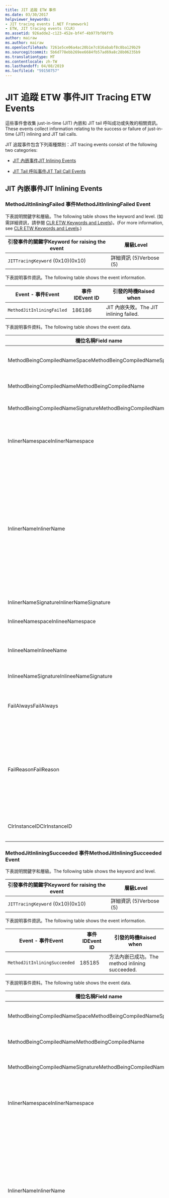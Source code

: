 ```yaml
---
title: JIT 追蹤 ETW 事件
ms.date: 03/30/2017
helpviewer_keywords:
- JIT tracing events [.NET Framework]
- ETW, JIT tracing events (CLR)
ms.assetid: 926adde2-c123-452e-bf4f-4b977bf06ffb
author: mairaw
ms.author: mairaw
ms.openlocfilehash: 7261e5ce06a4ac20b1e7c816ababf8c8ba129b29
ms.sourcegitcommit: 5b6d778ebb269ee6684fb57ad69a8c28b06235b9
ms.translationtype: MT
ms.contentlocale: zh-TW
ms.lasthandoff: 04/08/2019
ms.locfileid: "59150757"
---
```

# <a name="jit-tracing-etw-events"></a><span data-ttu-id="f8382-102">JIT 追蹤 ETW 事件</span><span class="sxs-lookup"><span data-stu-id="f8382-102">JIT Tracing ETW Events</span></span>
<a name="top"></a> <span data-ttu-id="f8382-103">這些事件會收集 just-in-time (JIT) 內嵌和 JIT tail 呼叫成功或失敗的相關資訊。</span><span class="sxs-lookup"><span data-stu-id="f8382-103">These events collect information relating to the success or failure of just-in-time (JIT) inlining and JIT tail calls.</span></span>  
  
 <span data-ttu-id="f8382-104">JIT 追蹤事件包含下列兩種類別：</span><span class="sxs-lookup"><span data-stu-id="f8382-104">JIT tracing events consist of the following two categories:</span></span>  
  
-   [<span data-ttu-id="f8382-105">JIT 內嵌事件</span><span class="sxs-lookup"><span data-stu-id="f8382-105">JIT Inlining Events</span></span>](#jit_inlining_events)  
  
-   [<span data-ttu-id="f8382-106">JIT Tail 呼叫事件</span><span class="sxs-lookup"><span data-stu-id="f8382-106">JIT Tail Call Events</span></span>](#jit_tail_call_events)  
  
<a name="jit_inlining_events"></a>   
## <a name="jit-inlining-events"></a><span data-ttu-id="f8382-107">JIT 內嵌事件</span><span class="sxs-lookup"><span data-stu-id="f8382-107">JIT Inlining Events</span></span>  
  
### <a name="methodjitinliningfailed-event"></a><span data-ttu-id="f8382-108">MethodJitInliningFailed 事件</span><span class="sxs-lookup"><span data-stu-id="f8382-108">MethodJitInliningFailed Event</span></span>  
 <span data-ttu-id="f8382-109">下表說明關鍵字和層級。</span><span class="sxs-lookup"><span data-stu-id="f8382-109">The following table shows the keyword and level.</span></span> <span data-ttu-id="f8382-110">(如需詳細資訊，請參閱 [CLR ETW Keywords and Levels](../../../docs/framework/performance/clr-etw-keywords-and-levels.md))。</span><span class="sxs-lookup"><span data-stu-id="f8382-110">(For more information, see [CLR ETW Keywords and Levels](../../../docs/framework/performance/clr-etw-keywords-and-levels.md).)</span></span>  
  
|<span data-ttu-id="f8382-111">引發事件的關鍵字</span><span class="sxs-lookup"><span data-stu-id="f8382-111">Keyword for raising the event</span></span>|<span data-ttu-id="f8382-112">層級</span><span class="sxs-lookup"><span data-stu-id="f8382-112">Level</span></span>|  
|-----------------------------------|-----------|  
|`JITTracingKeyword` <span data-ttu-id="f8382-113">(0x10)</span><span class="sxs-lookup"><span data-stu-id="f8382-113">(0x10)</span></span>|<span data-ttu-id="f8382-114">詳細資訊 (5)</span><span class="sxs-lookup"><span data-stu-id="f8382-114">Verbose (5)</span></span>|  
  
 <span data-ttu-id="f8382-115">下表說明事件資訊。</span><span class="sxs-lookup"><span data-stu-id="f8382-115">The following table shows the event information.</span></span>  
  
|<span data-ttu-id="f8382-116">Event - 事件</span><span class="sxs-lookup"><span data-stu-id="f8382-116">Event</span></span>|<span data-ttu-id="f8382-117">事件 ID</span><span class="sxs-lookup"><span data-stu-id="f8382-117">Event ID</span></span>|<span data-ttu-id="f8382-118">引發的時機</span><span class="sxs-lookup"><span data-stu-id="f8382-118">Raised when</span></span>|  
|-----------|--------------|-----------------|  
|`MethodJitInliningFailed`|<span data-ttu-id="f8382-119">186</span><span class="sxs-lookup"><span data-stu-id="f8382-119">186</span></span>|<span data-ttu-id="f8382-120">JIT 內嵌失敗。</span><span class="sxs-lookup"><span data-stu-id="f8382-120">The JIT inlining failed.</span></span>|  
  
 <span data-ttu-id="f8382-121">下表說明事件資料。</span><span class="sxs-lookup"><span data-stu-id="f8382-121">The following table shows the event data.</span></span>  
  
|<span data-ttu-id="f8382-122">欄位名稱</span><span class="sxs-lookup"><span data-stu-id="f8382-122">Field name</span></span>|<span data-ttu-id="f8382-123">資料類型</span><span class="sxs-lookup"><span data-stu-id="f8382-123">Data type</span></span>|<span data-ttu-id="f8382-124">描述</span><span class="sxs-lookup"><span data-stu-id="f8382-124">Description</span></span>|  
|----------------|---------------|-----------------|  
|<span data-ttu-id="f8382-125">MethodBeingCompiledNameSpace</span><span class="sxs-lookup"><span data-stu-id="f8382-125">MethodBeingCompiledNameSpace</span></span>|<span data-ttu-id="f8382-126">win:UnicodeString</span><span class="sxs-lookup"><span data-stu-id="f8382-126">win:UnicodeString</span></span>|<span data-ttu-id="f8382-127">正在編譯之方法的命名空間。</span><span class="sxs-lookup"><span data-stu-id="f8382-127">Namespace of the method that is being compiled.</span></span>|  
|<span data-ttu-id="f8382-128">MethodBeingCompiledName</span><span class="sxs-lookup"><span data-stu-id="f8382-128">MethodBeingCompiledName</span></span>|<span data-ttu-id="f8382-129">win:UnicodeString</span><span class="sxs-lookup"><span data-stu-id="f8382-129">win:UnicodeString</span></span>|<span data-ttu-id="f8382-130">正在編譯之方法的名稱。</span><span class="sxs-lookup"><span data-stu-id="f8382-130">Name of the method that is being compiled.</span></span>|  
|<span data-ttu-id="f8382-131">MethodBeingCompiledNameSignature</span><span class="sxs-lookup"><span data-stu-id="f8382-131">MethodBeingCompiledNameSignature</span></span>|<span data-ttu-id="f8382-132">win:UnicodeString</span><span class="sxs-lookup"><span data-stu-id="f8382-132">win:UnicodeString</span></span>|<span data-ttu-id="f8382-133">正在編譯之方法的簽章。</span><span class="sxs-lookup"><span data-stu-id="f8382-133">Signature of the method that is being compiled.</span></span>|  
|<span data-ttu-id="f8382-134">InlinerNamespace</span><span class="sxs-lookup"><span data-stu-id="f8382-134">InlinerNamespace</span></span>|<span data-ttu-id="f8382-135">win:UnicodeString</span><span class="sxs-lookup"><span data-stu-id="f8382-135">win:UnicodeString</span></span>|<span data-ttu-id="f8382-136">JIT 編譯器正在嘗試產生其程式碼之方法的命名空間。</span><span class="sxs-lookup"><span data-stu-id="f8382-136">The namespace of the method the JIT compiler is trying to generate code for.</span></span>|  
|<span data-ttu-id="f8382-137">InlinerName</span><span class="sxs-lookup"><span data-stu-id="f8382-137">InlinerName</span></span>|<span data-ttu-id="f8382-138">win:UnicodeString</span><span class="sxs-lookup"><span data-stu-id="f8382-138">win:UnicodeString</span></span>|<span data-ttu-id="f8382-139">編譯器正在嘗試產生其程式碼之方法的名稱。</span><span class="sxs-lookup"><span data-stu-id="f8382-139">The name of the method the compiler is attempting to generate code for.</span></span> <span data-ttu-id="f8382-140">如果編譯器嘗試內嵌程式碼到 `MethodBeingCompiledName` ，而非產生 `MethodBeingCompiledName` 的呼叫，則這可能與 `InlinerName`不同。</span><span class="sxs-lookup"><span data-stu-id="f8382-140">This might not be the same as `MethodBeingCompiledName` if the compiler is attempting to inline code into `MethodBeingCompiledName` instead of generating a call to `InlinerName`.</span></span>|  
|<span data-ttu-id="f8382-141">InlinerNameSignature</span><span class="sxs-lookup"><span data-stu-id="f8382-141">InlinerNameSignature</span></span>|<span data-ttu-id="f8382-142">win:UnicodeString</span><span class="sxs-lookup"><span data-stu-id="f8382-142">win:UnicodeString</span></span>|<span data-ttu-id="f8382-143">內嵌者的簽章。</span><span class="sxs-lookup"><span data-stu-id="f8382-143">The signature for the inliner.</span></span>|  
|<span data-ttu-id="f8382-144">InlineeNamespace</span><span class="sxs-lookup"><span data-stu-id="f8382-144">InlineeNamespace</span></span>|<span data-ttu-id="f8382-145">win:UnicodeString</span><span class="sxs-lookup"><span data-stu-id="f8382-145">win:UnicodeString</span></span>|<span data-ttu-id="f8382-146">被內嵌者的命名空間。</span><span class="sxs-lookup"><span data-stu-id="f8382-146">The namespace of the inlinee.</span></span>|  
|<span data-ttu-id="f8382-147">InlineeName</span><span class="sxs-lookup"><span data-stu-id="f8382-147">InlineeName</span></span>|<span data-ttu-id="f8382-148">win:UnicodeString</span><span class="sxs-lookup"><span data-stu-id="f8382-148">win:UnicodeString</span></span>|<span data-ttu-id="f8382-149">編譯器嘗試要內嵌的方法 (而非產生呼叫)。</span><span class="sxs-lookup"><span data-stu-id="f8382-149">The method the compiler is trying to inline (not generate a call to).</span></span>|  
|<span data-ttu-id="f8382-150">InlineeNameSignature</span><span class="sxs-lookup"><span data-stu-id="f8382-150">InlineeNameSignature</span></span>|<span data-ttu-id="f8382-151">win:UnicodeString</span><span class="sxs-lookup"><span data-stu-id="f8382-151">win:UnicodeString</span></span>|<span data-ttu-id="f8382-152">被內嵌者的簽章。</span><span class="sxs-lookup"><span data-stu-id="f8382-152">The signature for the inlinee.</span></span>|  
|<span data-ttu-id="f8382-153">FailAlways</span><span class="sxs-lookup"><span data-stu-id="f8382-153">FailAlways</span></span>|<span data-ttu-id="f8382-154">win:Boolean</span><span class="sxs-lookup"><span data-stu-id="f8382-154">win:Boolean</span></span>|<span data-ttu-id="f8382-155">對 JIT 編譯器的提示，對於被內嵌者的內嵌一律將會失敗。</span><span class="sxs-lookup"><span data-stu-id="f8382-155">A hint to the JIT compiler that inlining will always fail for the inlinee.</span></span>|  
|<span data-ttu-id="f8382-156">FailReason</span><span class="sxs-lookup"><span data-stu-id="f8382-156">FailReason</span></span>|<span data-ttu-id="f8382-157">win:UnicodeString</span><span class="sxs-lookup"><span data-stu-id="f8382-157">win:UnicodeString</span></span>|<span data-ttu-id="f8382-158">INLINE_NEVER 表示先前的內嵌嘗試決定了內嵌因為某些原因永遠不會成功，否則則為自由形式文字。</span><span class="sxs-lookup"><span data-stu-id="f8382-158">INLINE_NEVER means a previous inlining attempt determined that inlining will never succeed for some other reason; otherwise, free-form text.</span></span>|  
|<span data-ttu-id="f8382-159">ClrInstanceID</span><span class="sxs-lookup"><span data-stu-id="f8382-159">ClrInstanceID</span></span>|<span data-ttu-id="f8382-160">win:UnicodeString</span><span class="sxs-lookup"><span data-stu-id="f8382-160">win:UnicodeString</span></span>|<span data-ttu-id="f8382-161">CLR 或 CoreCLR 執行個體的唯一 ID。</span><span class="sxs-lookup"><span data-stu-id="f8382-161">Unique ID for the instance of CLR or CoreCLR.</span></span>|  
  
### <a name="methodjitinliningsucceeded-event"></a><span data-ttu-id="f8382-162">MethodJitInliningSucceeded 事件</span><span class="sxs-lookup"><span data-stu-id="f8382-162">MethodJitInliningSucceeded Event</span></span>  
 <span data-ttu-id="f8382-163">下表說明關鍵字和層級。</span><span class="sxs-lookup"><span data-stu-id="f8382-163">The following table shows the keyword and level.</span></span>  
  
|<span data-ttu-id="f8382-164">引發事件的關鍵字</span><span class="sxs-lookup"><span data-stu-id="f8382-164">Keyword for raising the event</span></span>|<span data-ttu-id="f8382-165">層級</span><span class="sxs-lookup"><span data-stu-id="f8382-165">Level</span></span>|  
|-----------------------------------|-----------|  
|`JITTracingKeyword` <span data-ttu-id="f8382-166">(0x10)</span><span class="sxs-lookup"><span data-stu-id="f8382-166">(0x10)</span></span>|<span data-ttu-id="f8382-167">詳細資訊 (5)</span><span class="sxs-lookup"><span data-stu-id="f8382-167">Verbose (5)</span></span>|  
  
 <span data-ttu-id="f8382-168">下表說明事件資訊。</span><span class="sxs-lookup"><span data-stu-id="f8382-168">The following table shows the event information.</span></span>  
  
|<span data-ttu-id="f8382-169">Event - 事件</span><span class="sxs-lookup"><span data-stu-id="f8382-169">Event</span></span>|<span data-ttu-id="f8382-170">事件 ID</span><span class="sxs-lookup"><span data-stu-id="f8382-170">Event ID</span></span>|<span data-ttu-id="f8382-171">引發的時機</span><span class="sxs-lookup"><span data-stu-id="f8382-171">Raised when</span></span>|  
|-----------|--------------|-----------------|  
|`MethodJitInliningSucceeded`|<span data-ttu-id="f8382-172">185</span><span class="sxs-lookup"><span data-stu-id="f8382-172">185</span></span>|<span data-ttu-id="f8382-173">方法內嵌已成功。</span><span class="sxs-lookup"><span data-stu-id="f8382-173">The method inlining succeeded.</span></span>|  
  
 <span data-ttu-id="f8382-174">下表說明事件資料。</span><span class="sxs-lookup"><span data-stu-id="f8382-174">The following table shows the event data.</span></span>  
  
|<span data-ttu-id="f8382-175">欄位名稱</span><span class="sxs-lookup"><span data-stu-id="f8382-175">Field name</span></span>|<span data-ttu-id="f8382-176">資料類型</span><span class="sxs-lookup"><span data-stu-id="f8382-176">Data type</span></span>|<span data-ttu-id="f8382-177">描述</span><span class="sxs-lookup"><span data-stu-id="f8382-177">Description</span></span>|  
|----------------|---------------|-----------------|  
|<span data-ttu-id="f8382-178">MethodBeingCompiledNameSpace</span><span class="sxs-lookup"><span data-stu-id="f8382-178">MethodBeingCompiledNameSpace</span></span>|<span data-ttu-id="f8382-179">win:UnicodeString</span><span class="sxs-lookup"><span data-stu-id="f8382-179">win:UnicodeString</span></span>|<span data-ttu-id="f8382-180">正在編譯之方法的命名空間。</span><span class="sxs-lookup"><span data-stu-id="f8382-180">The namespace of the method that is being compiled.</span></span>|  
|<span data-ttu-id="f8382-181">MethodBeingCompiledName</span><span class="sxs-lookup"><span data-stu-id="f8382-181">MethodBeingCompiledName</span></span>|<span data-ttu-id="f8382-182">win:UnicodeString</span><span class="sxs-lookup"><span data-stu-id="f8382-182">win:UnicodeString</span></span>|<span data-ttu-id="f8382-183">正在編譯之方法的名稱。</span><span class="sxs-lookup"><span data-stu-id="f8382-183">The name of the method being that is compiled.</span></span>|  
|<span data-ttu-id="f8382-184">MethodBeingCompiledNameSignature</span><span class="sxs-lookup"><span data-stu-id="f8382-184">MethodBeingCompiledNameSignature</span></span>|<span data-ttu-id="f8382-185">win:UnicodeString</span><span class="sxs-lookup"><span data-stu-id="f8382-185">win:UnicodeString</span></span>|<span data-ttu-id="f8382-186">正在編譯之方法的簽章。</span><span class="sxs-lookup"><span data-stu-id="f8382-186">The signature of the method that is being compiled.</span></span>|  
|<span data-ttu-id="f8382-187">InlinerNamespace</span><span class="sxs-lookup"><span data-stu-id="f8382-187">InlinerNamespace</span></span>|<span data-ttu-id="f8382-188">win:UnicodeString</span><span class="sxs-lookup"><span data-stu-id="f8382-188">win:UnicodeString</span></span>|<span data-ttu-id="f8382-189">JIT 編譯器正在嘗試產生其程式碼之方法的命名空間。</span><span class="sxs-lookup"><span data-stu-id="f8382-189">The namespace of the method the JIT compiler is attempting to generate code for.</span></span>|  
|<span data-ttu-id="f8382-190">InlinerName</span><span class="sxs-lookup"><span data-stu-id="f8382-190">InlinerName</span></span>|<span data-ttu-id="f8382-191">win:UnicodeString</span><span class="sxs-lookup"><span data-stu-id="f8382-191">win:UnicodeString</span></span>|<span data-ttu-id="f8382-192">編譯器正在嘗試產生其程式碼之方法的名稱。</span><span class="sxs-lookup"><span data-stu-id="f8382-192">The name of the method the compiler is attempting to generate code for.</span></span> <span data-ttu-id="f8382-193">如果編譯器嘗試內嵌程式碼到 `MethodBeingCompiledName` ，而非產生 `MethodBeingCompiledName` 的呼叫，則這可能與 `InlinerName`不同。</span><span class="sxs-lookup"><span data-stu-id="f8382-193">This might not be the same as `MethodBeingCompiledName` if the compiler is attempting to inline code into `MethodBeingCompiledName` instead of generating a call to `InlinerName`.</span></span>|  
|<span data-ttu-id="f8382-194">InlinerNameSignature</span><span class="sxs-lookup"><span data-stu-id="f8382-194">InlinerNameSignature</span></span>|<span data-ttu-id="f8382-195">win:UnicodeString</span><span class="sxs-lookup"><span data-stu-id="f8382-195">win:UnicodeString</span></span>|<span data-ttu-id="f8382-196">內嵌者的簽章。</span><span class="sxs-lookup"><span data-stu-id="f8382-196">The signature for the inliner.</span></span>|  
|<span data-ttu-id="f8382-197">InlineeNamespace</span><span class="sxs-lookup"><span data-stu-id="f8382-197">InlineeNamespace</span></span>|<span data-ttu-id="f8382-198">win:UnicodeString</span><span class="sxs-lookup"><span data-stu-id="f8382-198">win:UnicodeString</span></span>|<span data-ttu-id="f8382-199">被內嵌者的命名空間。</span><span class="sxs-lookup"><span data-stu-id="f8382-199">The namespace of the inlinee.</span></span>|  
|<span data-ttu-id="f8382-200">InlineeName</span><span class="sxs-lookup"><span data-stu-id="f8382-200">InlineeName</span></span>|<span data-ttu-id="f8382-201">win:UnicodeString</span><span class="sxs-lookup"><span data-stu-id="f8382-201">win:UnicodeString</span></span>|<span data-ttu-id="f8382-202">編譯器嘗試要內嵌的方法 (而非產生呼叫)。</span><span class="sxs-lookup"><span data-stu-id="f8382-202">The method the compiler is trying to inline (not generate a call to).</span></span>|  
|<span data-ttu-id="f8382-203">InlineeNameSignature</span><span class="sxs-lookup"><span data-stu-id="f8382-203">InlineeNameSignature</span></span>|<span data-ttu-id="f8382-204">win:UnicodeString</span><span class="sxs-lookup"><span data-stu-id="f8382-204">win:UnicodeString</span></span>|<span data-ttu-id="f8382-205">被內嵌者的簽章。</span><span class="sxs-lookup"><span data-stu-id="f8382-205">The signature for the inlinee.</span></span>|  
|<span data-ttu-id="f8382-206">ClrInstanceID</span><span class="sxs-lookup"><span data-stu-id="f8382-206">ClrInstanceID</span></span>|<span data-ttu-id="f8382-207">win:UInt16</span><span class="sxs-lookup"><span data-stu-id="f8382-207">win:UInt16</span></span>|<span data-ttu-id="f8382-208">CLR 或 CoreCLR 執行個體的唯一 ID。</span><span class="sxs-lookup"><span data-stu-id="f8382-208">Unique ID for the instance of CLR or CoreCLR.</span></span>|  
  
 [<span data-ttu-id="f8382-209">回到頁首</span><span class="sxs-lookup"><span data-stu-id="f8382-209">Back to top</span></span>](#top)  
  
<a name="jit_tail_call_events"></a>   
## <a name="jit-tail-call-events"></a><span data-ttu-id="f8382-210">JIT Tail 呼叫事件</span><span class="sxs-lookup"><span data-stu-id="f8382-210">JIT Tail Call Events</span></span>  
  
### <a name="methodjittailcallfailed-event"></a><span data-ttu-id="f8382-211">MethodJITTailCallFailed 事件</span><span class="sxs-lookup"><span data-stu-id="f8382-211">MethodJITTailCallFailed Event</span></span>  
 <span data-ttu-id="f8382-212">下表說明關鍵字和層級。</span><span class="sxs-lookup"><span data-stu-id="f8382-212">The following table shows the keyword and level.</span></span>  
  
|<span data-ttu-id="f8382-213">引發事件的關鍵字</span><span class="sxs-lookup"><span data-stu-id="f8382-213">Keyword for raising the event</span></span>|<span data-ttu-id="f8382-214">層級</span><span class="sxs-lookup"><span data-stu-id="f8382-214">Level</span></span>|  
|-----------------------------------|-----------|  
|`JITTracingKeyword` <span data-ttu-id="f8382-215">(0x10)</span><span class="sxs-lookup"><span data-stu-id="f8382-215">(0x10)</span></span>|<span data-ttu-id="f8382-216">詳細資訊 (5)</span><span class="sxs-lookup"><span data-stu-id="f8382-216">Verbose (5)</span></span>|  
  
 <span data-ttu-id="f8382-217">下表說明事件資訊。</span><span class="sxs-lookup"><span data-stu-id="f8382-217">The following table shows the event information.</span></span>  
  
|<span data-ttu-id="f8382-218">Event - 事件</span><span class="sxs-lookup"><span data-stu-id="f8382-218">Event</span></span>|<span data-ttu-id="f8382-219">事件 ID</span><span class="sxs-lookup"><span data-stu-id="f8382-219">Event ID</span></span>|<span data-ttu-id="f8382-220">引發的時機</span><span class="sxs-lookup"><span data-stu-id="f8382-220">Raised when</span></span>|  
|-----------|--------------|-----------------|  
|`MethodJitTailCallFailed`|<span data-ttu-id="f8382-221">189</span><span class="sxs-lookup"><span data-stu-id="f8382-221">189</span></span>|<span data-ttu-id="f8382-222">方法 tail 呼叫失敗。</span><span class="sxs-lookup"><span data-stu-id="f8382-222">The method tail call failed.</span></span>|  
  
 <span data-ttu-id="f8382-223">下表說明事件資料。</span><span class="sxs-lookup"><span data-stu-id="f8382-223">The following table shows the event data.</span></span>  
  
|<span data-ttu-id="f8382-224">欄位名稱</span><span class="sxs-lookup"><span data-stu-id="f8382-224">Field name</span></span>|<span data-ttu-id="f8382-225">資料類型</span><span class="sxs-lookup"><span data-stu-id="f8382-225">Data type</span></span>|<span data-ttu-id="f8382-226">描述</span><span class="sxs-lookup"><span data-stu-id="f8382-226">Description</span></span>|  
|----------------|---------------|-----------------|  
|<span data-ttu-id="f8382-227">MethodBeingCompiledNameSpace</span><span class="sxs-lookup"><span data-stu-id="f8382-227">MethodBeingCompiledNameSpace</span></span>|<span data-ttu-id="f8382-228">win:UnicodeString</span><span class="sxs-lookup"><span data-stu-id="f8382-228">win:UnicodeString</span></span>|<span data-ttu-id="f8382-229">正在編譯之方法的命名空間。</span><span class="sxs-lookup"><span data-stu-id="f8382-229">Namespace of the method that is being compiled.</span></span>|  
|<span data-ttu-id="f8382-230">MethodBeingCompiledName</span><span class="sxs-lookup"><span data-stu-id="f8382-230">MethodBeingCompiledName</span></span>|<span data-ttu-id="f8382-231">win:UnicodeString</span><span class="sxs-lookup"><span data-stu-id="f8382-231">win:UnicodeString</span></span>|<span data-ttu-id="f8382-232">正在編譯之方法的名稱。</span><span class="sxs-lookup"><span data-stu-id="f8382-232">Name of the method that is being compiled.</span></span>|  
|<span data-ttu-id="f8382-233">MethodBeingCompiledNameSignature</span><span class="sxs-lookup"><span data-stu-id="f8382-233">MethodBeingCompiledNameSignature</span></span>|<span data-ttu-id="f8382-234">win:UnicodeString</span><span class="sxs-lookup"><span data-stu-id="f8382-234">win:UnicodeString</span></span>|<span data-ttu-id="f8382-235">正在編譯之方法的簽章。</span><span class="sxs-lookup"><span data-stu-id="f8382-235">Signature of the method that is being compiled.</span></span>|  
|<span data-ttu-id="f8382-236">CallerNamespace</span><span class="sxs-lookup"><span data-stu-id="f8382-236">CallerNamespace</span></span>|<span data-ttu-id="f8382-237">win:UnicodeString</span><span class="sxs-lookup"><span data-stu-id="f8382-237">win:UnicodeString</span></span>|<span data-ttu-id="f8382-238">JIT 編譯器正在嘗試產生其程式碼之方法的命名空間。</span><span class="sxs-lookup"><span data-stu-id="f8382-238">The namespace of the method the JIT compiler is attempting to generate code for.</span></span>|  
|<span data-ttu-id="f8382-239">CallerName</span><span class="sxs-lookup"><span data-stu-id="f8382-239">CallerName</span></span>|<span data-ttu-id="f8382-240">win:UnicodeString</span><span class="sxs-lookup"><span data-stu-id="f8382-240">win:UnicodeString</span></span>|<span data-ttu-id="f8382-241">編譯器正在嘗試產生其程式碼之方法的名稱。</span><span class="sxs-lookup"><span data-stu-id="f8382-241">The name of the method the compiler is attempting to generate code for.</span></span>|  
|<span data-ttu-id="f8382-242">CallerNameSignature</span><span class="sxs-lookup"><span data-stu-id="f8382-242">CallerNameSignature</span></span>|<span data-ttu-id="f8382-243">win:UnicodeString</span><span class="sxs-lookup"><span data-stu-id="f8382-243">win:UnicodeString</span></span>|<span data-ttu-id="f8382-244">呼叫者的簽章。</span><span class="sxs-lookup"><span data-stu-id="f8382-244">The signature for the caller.</span></span>|  
|<span data-ttu-id="f8382-245">CalleeNamespace</span><span class="sxs-lookup"><span data-stu-id="f8382-245">CalleeNamespace</span></span>|<span data-ttu-id="f8382-246">win:UnicodeString</span><span class="sxs-lookup"><span data-stu-id="f8382-246">win:UnicodeString</span></span>|<span data-ttu-id="f8382-247">被呼叫者的命名空間。</span><span class="sxs-lookup"><span data-stu-id="f8382-247">The namespace of the callee.</span></span>|  
|<span data-ttu-id="f8382-248">CalleeName</span><span class="sxs-lookup"><span data-stu-id="f8382-248">CalleeName</span></span>|<span data-ttu-id="f8382-249">win:UnicodeString</span><span class="sxs-lookup"><span data-stu-id="f8382-249">win:UnicodeString</span></span>|<span data-ttu-id="f8382-250">編譯器嘗試要 tail 呼叫的方法 (而非產生呼叫)。</span><span class="sxs-lookup"><span data-stu-id="f8382-250">The method the compiler is trying to tail call (not generate a call to).</span></span>|  
|<span data-ttu-id="f8382-251">CalleeNameSignature</span><span class="sxs-lookup"><span data-stu-id="f8382-251">CalleeNameSignature</span></span>|<span data-ttu-id="f8382-252">win:UnicodeString</span><span class="sxs-lookup"><span data-stu-id="f8382-252">win:UnicodeString</span></span>|<span data-ttu-id="f8382-253">被呼叫者的簽章。</span><span class="sxs-lookup"><span data-stu-id="f8382-253">The signature for the callee.</span></span>|  
|<span data-ttu-id="f8382-254">TailPrefix</span><span class="sxs-lookup"><span data-stu-id="f8382-254">TailPrefix</span></span>|<span data-ttu-id="f8382-255">win:Boolean</span><span class="sxs-lookup"><span data-stu-id="f8382-255">win:Boolean</span></span>|<span data-ttu-id="f8382-256">Tail 呼叫的前置詞</span><span class="sxs-lookup"><span data-stu-id="f8382-256">The prefix for the tail call</span></span>|  
|<span data-ttu-id="f8382-257">FailReason</span><span class="sxs-lookup"><span data-stu-id="f8382-257">FailReason</span></span>|<span data-ttu-id="f8382-258">win:UnicodeString</span><span class="sxs-lookup"><span data-stu-id="f8382-258">win:UnicodeString</span></span>|<span data-ttu-id="f8382-259">Tail 呼叫失敗的原因。</span><span class="sxs-lookup"><span data-stu-id="f8382-259">The reason the tail call failed.</span></span>|  
|<span data-ttu-id="f8382-260">ClrInstanceID</span><span class="sxs-lookup"><span data-stu-id="f8382-260">ClrInstanceID</span></span>|<span data-ttu-id="f8382-261">win:UInt16</span><span class="sxs-lookup"><span data-stu-id="f8382-261">win:UInt16</span></span>|<span data-ttu-id="f8382-262">CLR 或 CoreCLR 執行個體的唯一 ID。</span><span class="sxs-lookup"><span data-stu-id="f8382-262">Unique ID for the instance of CLR or CoreCLR.</span></span>|  
  
### <a name="methodjittailcallsucceeded-event"></a><span data-ttu-id="f8382-263">MethodJITTailCallSucceeded 事件</span><span class="sxs-lookup"><span data-stu-id="f8382-263">MethodJITTailCallSucceeded Event</span></span>  
 <span data-ttu-id="f8382-264">下表說明關鍵字和層級。</span><span class="sxs-lookup"><span data-stu-id="f8382-264">The following table shows the keyword and level.</span></span>  
  
|<span data-ttu-id="f8382-265">引發事件的關鍵字</span><span class="sxs-lookup"><span data-stu-id="f8382-265">Keyword for raising the event</span></span>|<span data-ttu-id="f8382-266">層級</span><span class="sxs-lookup"><span data-stu-id="f8382-266">Level</span></span>|  
|-----------------------------------|-----------|  
|`JITTracingKeyword` <span data-ttu-id="f8382-267">(0x10)</span><span class="sxs-lookup"><span data-stu-id="f8382-267">(0x10)</span></span>|<span data-ttu-id="f8382-268">詳細資訊 (5)</span><span class="sxs-lookup"><span data-stu-id="f8382-268">Verbose (5)</span></span>|  
  
 <span data-ttu-id="f8382-269">下表說明事件資訊。</span><span class="sxs-lookup"><span data-stu-id="f8382-269">The following table shows the event information.</span></span>  
  
|<span data-ttu-id="f8382-270">Event - 事件</span><span class="sxs-lookup"><span data-stu-id="f8382-270">Event</span></span>|<span data-ttu-id="f8382-271">事件 ID</span><span class="sxs-lookup"><span data-stu-id="f8382-271">Event ID</span></span>|<span data-ttu-id="f8382-272">引發的時機</span><span class="sxs-lookup"><span data-stu-id="f8382-272">Raised when</span></span>|  
|-----------|--------------|-----------------|  
|`MethodJitTailCallSucceeded`|<span data-ttu-id="f8382-273">188</span><span class="sxs-lookup"><span data-stu-id="f8382-273">188</span></span>|<span data-ttu-id="f8382-274">方法 tail 呼叫成功。</span><span class="sxs-lookup"><span data-stu-id="f8382-274">The method tail call succeeded.</span></span>|  
  
 <span data-ttu-id="f8382-275">下表說明事件資料。</span><span class="sxs-lookup"><span data-stu-id="f8382-275">The following table shows the event data.</span></span>  
  
|<span data-ttu-id="f8382-276">欄位名稱</span><span class="sxs-lookup"><span data-stu-id="f8382-276">Field name</span></span>|<span data-ttu-id="f8382-277">資料類型</span><span class="sxs-lookup"><span data-stu-id="f8382-277">Data type</span></span>|<span data-ttu-id="f8382-278">描述</span><span class="sxs-lookup"><span data-stu-id="f8382-278">Description</span></span>|  
|----------------|---------------|-----------------|  
|<span data-ttu-id="f8382-279">MethodBeingCompiledNameSpace</span><span class="sxs-lookup"><span data-stu-id="f8382-279">MethodBeingCompiledNameSpace</span></span>|<span data-ttu-id="f8382-280">win:UnicodeString</span><span class="sxs-lookup"><span data-stu-id="f8382-280">win:UnicodeString</span></span>|<span data-ttu-id="f8382-281">正在編譯之方法的命名空間。</span><span class="sxs-lookup"><span data-stu-id="f8382-281">Namespace of the method that is being compiled.</span></span>|  
|<span data-ttu-id="f8382-282">MethodBeingCompiledName</span><span class="sxs-lookup"><span data-stu-id="f8382-282">MethodBeingCompiledName</span></span>|<span data-ttu-id="f8382-283">win:UnicodeString</span><span class="sxs-lookup"><span data-stu-id="f8382-283">win:UnicodeString</span></span>|<span data-ttu-id="f8382-284">正在編譯之方法的名稱。</span><span class="sxs-lookup"><span data-stu-id="f8382-284">Name of the method that is being compiled.</span></span>|  
|<span data-ttu-id="f8382-285">MethodBeingCompiledNameSignature</span><span class="sxs-lookup"><span data-stu-id="f8382-285">MethodBeingCompiledNameSignature</span></span>|<span data-ttu-id="f8382-286">win:UnicodeString</span><span class="sxs-lookup"><span data-stu-id="f8382-286">win:UnicodeString</span></span>|<span data-ttu-id="f8382-287">正在編譯之方法的簽章。</span><span class="sxs-lookup"><span data-stu-id="f8382-287">Signature of the method that is being compiled.</span></span>|  
|<span data-ttu-id="f8382-288">CallerNamespace</span><span class="sxs-lookup"><span data-stu-id="f8382-288">CallerNamespace</span></span>|<span data-ttu-id="f8382-289">win:UnicodeString</span><span class="sxs-lookup"><span data-stu-id="f8382-289">win:UnicodeString</span></span>|<span data-ttu-id="f8382-290">JIT 編譯器正在嘗試產生其程式碼之方法的命名空間。</span><span class="sxs-lookup"><span data-stu-id="f8382-290">The namespace of the method the JIT compiler is attempting to generate code for.</span></span>|  
|<span data-ttu-id="f8382-291">CallerName</span><span class="sxs-lookup"><span data-stu-id="f8382-291">CallerName</span></span>|<span data-ttu-id="f8382-292">win:UnicodeString</span><span class="sxs-lookup"><span data-stu-id="f8382-292">win:UnicodeString</span></span>|<span data-ttu-id="f8382-293">編譯器正在嘗試產生其程式碼之方法的名稱。</span><span class="sxs-lookup"><span data-stu-id="f8382-293">The name of the method the compiler is attempting to generate code for.</span></span>|  
|<span data-ttu-id="f8382-294">CallerNameSignature</span><span class="sxs-lookup"><span data-stu-id="f8382-294">CallerNameSignature</span></span>|<span data-ttu-id="f8382-295">win:UnicodeString</span><span class="sxs-lookup"><span data-stu-id="f8382-295">win:UnicodeString</span></span>|<span data-ttu-id="f8382-296">呼叫者的簽章。</span><span class="sxs-lookup"><span data-stu-id="f8382-296">The signature for the caller.</span></span>|  
|<span data-ttu-id="f8382-297">CalleeNamespace</span><span class="sxs-lookup"><span data-stu-id="f8382-297">CalleeNamespace</span></span>|<span data-ttu-id="f8382-298">win:UnicodeString</span><span class="sxs-lookup"><span data-stu-id="f8382-298">win:UnicodeString</span></span>|<span data-ttu-id="f8382-299">被呼叫者的命名空間。</span><span class="sxs-lookup"><span data-stu-id="f8382-299">The namespace of the callee.</span></span>|  
|<span data-ttu-id="f8382-300">CalleeName</span><span class="sxs-lookup"><span data-stu-id="f8382-300">CalleeName</span></span>|<span data-ttu-id="f8382-301">win:UnicodeString</span><span class="sxs-lookup"><span data-stu-id="f8382-301">win:UnicodeString</span></span>|<span data-ttu-id="f8382-302">編譯器嘗試要 tail 呼叫的方法 (而非產生呼叫)。</span><span class="sxs-lookup"><span data-stu-id="f8382-302">The method the compiler is trying to tail call (not generate a call to).</span></span>|  
|<span data-ttu-id="f8382-303">CalleeNameSignature</span><span class="sxs-lookup"><span data-stu-id="f8382-303">CalleeNameSignature</span></span>|<span data-ttu-id="f8382-304">win:UnicodeString</span><span class="sxs-lookup"><span data-stu-id="f8382-304">win:UnicodeString</span></span>|<span data-ttu-id="f8382-305">被呼叫者的簽章。</span><span class="sxs-lookup"><span data-stu-id="f8382-305">The signature for the callee.</span></span>|  
|<span data-ttu-id="f8382-306">TailPrefix</span><span class="sxs-lookup"><span data-stu-id="f8382-306">TailPrefix</span></span>|<span data-ttu-id="f8382-307">win:Boolean</span><span class="sxs-lookup"><span data-stu-id="f8382-307">win:Boolean</span></span>|<span data-ttu-id="f8382-308">Tail 呼叫的前置詞。</span><span class="sxs-lookup"><span data-stu-id="f8382-308">The prefix for the tail call.</span></span>|  
|<span data-ttu-id="f8382-309">TailCallType</span><span class="sxs-lookup"><span data-stu-id="f8382-309">TailCallType</span></span>|<span data-ttu-id="f8382-310">win:UnicodeString</span><span class="sxs-lookup"><span data-stu-id="f8382-310">win:UnicodeString</span></span>|<span data-ttu-id="f8382-311">Tail 呼叫的類型。</span><span class="sxs-lookup"><span data-stu-id="f8382-311">The type of the tail call.</span></span>|  
|<span data-ttu-id="f8382-312">ClrInstanceID</span><span class="sxs-lookup"><span data-stu-id="f8382-312">ClrInstanceID</span></span>|<span data-ttu-id="f8382-313">win:UInt16</span><span class="sxs-lookup"><span data-stu-id="f8382-313">win:UInt16</span></span>|<span data-ttu-id="f8382-314">CLR 或 CoreCLR 執行個體的唯一 ID。</span><span class="sxs-lookup"><span data-stu-id="f8382-314">Unique ID for the instance of CLR or CoreCLR.</span></span>|  
  
## <a name="see-also"></a><span data-ttu-id="f8382-315">另請參閱</span><span class="sxs-lookup"><span data-stu-id="f8382-315">See also</span></span>

- [<span data-ttu-id="f8382-316">CLR ETW 事件</span><span class="sxs-lookup"><span data-stu-id="f8382-316">CLR ETW Events</span></span>](../../../docs/framework/performance/clr-etw-events.md)

